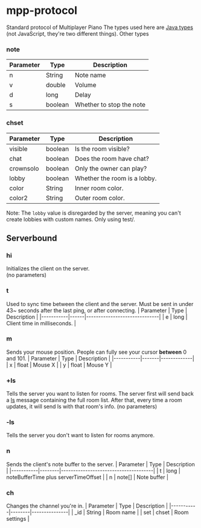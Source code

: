 # mpp-protocol
Standard protocol of Multiplayer Piano
The types used here are [Java types](https://www.w3schools.com/java/java_data_types.asp) (not JavaScript, they're two different things).
Other types
### note
| Parameter |  Type   |       Description        |
|-----------|---------|--------------------------|
|     n     | String  |        Note name         |
|     v     | double  |         Volume           |
|     d     |  long   |          Delay           |
|     s     | boolean | Whether to stop the note |

### chset
| Parameter |  Type   |         Description          |
|-----------|---------|------------------------------|
|  visible  | boolean |     Is the room visible?     |
|   chat    | boolean |   Does the room have chat?   |
| crownsolo | boolean |   Only the owner can play?   |
|   lobby   | boolean | Whether the room is a lobby. |
|   color   | String  |     Inner room color.        |
|  color2   | String  |     Outer room color.        |

Note: The `lobby` value is disregarded by the server, meaning you can't create lobbies with custom names. Only using test/.

## Serverbound
### hi
Initializes the client on the server.  
(no parameters)

### t
Used to sync time between the client and the server. Must be sent in under 43~ seconds after the last ping, or after connecting.
| Parameter | Type |         Description          |
|-----------|------|------------------------------|
|     e     | long | Client time in milliseconds. |

### m
Sends your mouse position. People can fully see your cursor **between** 0 and 101.
| Parameter | Type  | Description |
|-----------|-------|-------------|
|     x     | float |   Mouse X   |
|     y     | float |   Mouse Y   |

### +ls
Tells the server you want to listen for rooms. The server first will send back a [ls](#ls) message containing the full room list. After that, every time a room updates, it will send ls with that room's info.
(no parameters)

### -ls
Tells the server you don't want to listen for rooms anymore.

### n
Sends the client's note buffer to the server.
| Parameter |  Type  |             Description              |
|-----------|--------|--------------------------------------|
|     t     |  long  | noteBufferTime plus serverTimeOffset |
|     n     | note[] |             Note buffer              |

### ch
Changes the channel you're in.
| Parameter |  Type  |  Description  |
|-----------|--------|---------------|
|    \_id    | String |   Room name   |
|    set    | chset  | Room settings |
